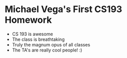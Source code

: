 # Michael Vega's First CS193 Homework

- CS 193 is awesome
- The class is breathtaking
- Truly the magnum opus of all classes
- The TA's are really cool people! :)
